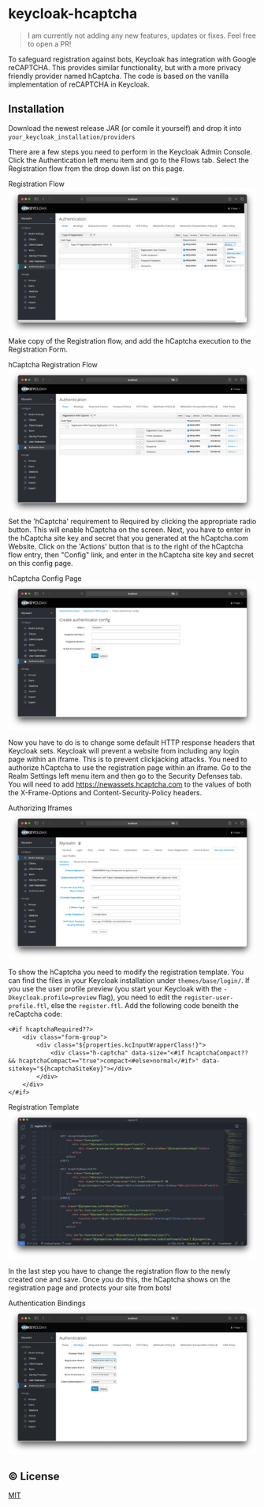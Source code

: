 # keycloak-hcaptcha

> I am currently not adding any new features, updates or fixes. Feel free to open a PR!

To safeguard registration against bots, Keycloak has integration with Google reCAPTCHA. This provides similar functionality, but with a more privacy friendly provider named hCaptcha. The code is based on the vanilla implementation of reCAPTCHA in Keycloak.

## Installation

Download the newest release JAR (or comile it yourself) and drop it into `your_keycloak_installation/providers`

There are a few steps you need to perform in the Keycloak Admin Console. Click the Authentication left menu item and go to the Flows tab. Select the Registration flow from the drop down list on this page.

Registration Flow
![Step 1](img/step-01.png)
Make copy of the Registration flow, and add the hCaptcha execution to the Registration Form.

hCaptcha Registration Flow
![Step 2](img/step-02.png)
Set the 'hCaptcha' requirement to Required by clicking the appropriate radio button. This will enable hCaptcha on the screen. Next, you have to enter in the hCaptcha site key and secret that you generated at the hCaptcha.com Website. Click on the 'Actions' button that is to the right of the hCaptcha flow entry, then "Config" link, and enter in the hCaptcha site key and secret on this config page.

hCaptcha Config Page
![Step 3](img/step-03.png)

Now you have to do is to change some default HTTP response headers that Keycloak sets. Keycloak will prevent a website from including any login page within an iframe. This is to prevent clickjacking attacks. You need to authorize hCaptcha to use the registration page within an iframe. Go to the Realm Settings left menu item and then go to the Security Defenses tab. You will need to add https://newassets.hcaptcha.com to the values of both the X-Frame-Options and Content-Security-Policy headers.

Authorizing Iframes
![Step 4](img/step-04.png)

To show the hCaptcha you need to modify the registration template. You can find the files in your Keycloak installation under `themes/base/login/`. If you use the user profile preview (you start your Keycloak with the `-Dkeycloak.profile=preview` flag), you need to edit the `register-user-profile.ftl`, else the `register.ftl`. Add the following code beneith the reCaptcha code:

```
<#if hcaptchaRequired??>
    <div class="form-group">
        <div class="${properties.kcInputWrapperClass!}">
            <div class="h-captcha" data-size="<#if hcaptchaCompact?? && hcaptchaCompact=="true">compact<#else>normal</#if>" data-sitekey="${hcaptchaSiteKey}"></div>
        </div>
    </div>
</#if>
```

Registration Template
![Step 5](img/step-05.png)

In the last step you have to change the registration flow to the newly created one and save. Once you do this, the hCaptcha shows on the registration page and protects your site from bots!

Authentication Bindings
![Step 6](img/step-06.png)

## © License
[MIT](LICENSE)
